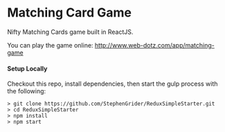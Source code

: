 # Matching Card Game

Nifty Matching Cards game built in ReactJS.

You can play the game online: http://www.web-dotz.com/app/matching-game


#### Setup Locally
Checkout this repo, install dependencies, then start the gulp process with the following:

```
> git clone https://github.com/StephenGrider/ReduxSimpleStarter.git
> cd ReduxSimpleStarter
> npm install
> npm start
```
